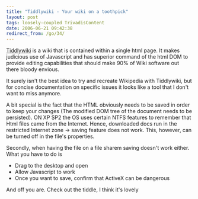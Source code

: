 ```yaml
---
title: "Tiddlywiki - Your wiki on a toothpick"
layout: post
tags: loosely-coupled TrivadisContent
date: 2006-06-21 09:42:38
redirect_from: /go/34/
---
```


[Tiddlywiki](http://www.tiddlywiki.com/) is a wiki that is contained within a single html page. It makes judicious use of Javascript and has superior command of the html DOM to provide editing capabilities that should make 90% of Wiki software out there bloody envious.

It surely isn&#39;t the best idea to try and recreate Wikipedia with Tiddlywiki, but for concise documentation on specific issues it looks like a tool that I don&#39;t want to miss anymore.

A bit special is the fact that the HTML obviously needs to be saved in order to keep your changes (The modified DOM tree of the document needs to be persisted). ON XP SP2 the OS uses certain NTFS features to remember that Html files came from the Internet. Hence, downloaded docs run in the restricted Internet zone -&gt; saving feature does not work. This, however, can be turned off in the file&#39;s properties.

Secondly, when having the file on a file sharem saving doesn&#39;t work either. What you have to do is 

*   Drag to the desktop and open
*   Allow Javascript to work
*   Once you want to save, confirm that ActiveX can be dangerous

And off you are. Check out the tiddle, I think it&#39;s lovely